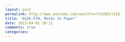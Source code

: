 ```yaml
---
layout: post
permalink: http://www.youtube.com/watch?v=7cSVQ5vle1E
title: "ALEK.FIN, Rocks In Paper"
date: 2013-04-01 10:12
comments: true
categories:
---
```



